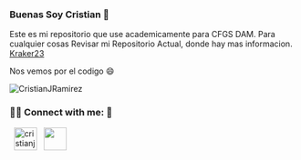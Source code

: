 ### Buenas Soy Cristian 👋


Este es mi repositorio que use academicamente para CFGS DAM.
Para cualquier cosas Revisar mi Repositorio Actual, donde hay mas informacion. [Kraker23](https://github.com/Kraker23)

Nos vemos por el codigo  😄


<p><img align="center" src="https://github-readme-stats.vercel.app/api/top-langs?username=CristianJRamirez&show_icons=true&theme=tokyonight&text_color=000000&locale=es&layout=compact" alt="CristianJRamirez" /></p>



<h3 align="left">🤝🏻 Connect with me: 🔗</h3>
<p align="left">
  &nbsp; <a href="https://linkedin.com/in/cristianj23" target="blank" rel="noopener noreferrer"><img src="https://raw.githubusercontent.com/rahuldkjain/github-profile-readme-generator/master/src/images/icons/Social/linked-in-alt.svg" alt="cristianj23" width="40" height="40" /></a>
    &nbsp; <a href="mailto:thekraker23@gmail.com" target="blank" rel="noopener noreferrer"><img src="https://cdn-icons-png.flaticon.com/512/888/888853.png"  width="40" height="40"/></a>
  
</p>
